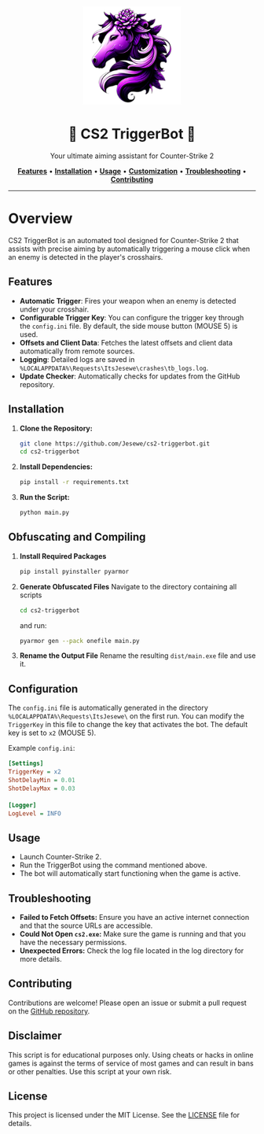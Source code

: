 <div align="center">
   <img src="src/img/icon.png" alt="CS2 TriggerBot" width="200" height="200">
   <h1>🎯 CS2 TriggerBot 🎯</h1>
   <p>Your ultimate aiming assistant for Counter-Strike 2</p>
   <a href="#features"><strong>Features</strong></a> •
   <a href="#installation"><strong>Installation</strong></a> •
   <a href="#usage"><strong>Usage</strong></a> •
   <a href="#customization"><strong>Customization</strong></a> •
   <a href="#troubleshooting"><strong>Troubleshooting</strong></a> •
   <a href="#contributing"><strong>Contributing</strong></a>
</div>

---

# Overview
CS2 TriggerBot is an automated tool designed for Counter-Strike 2 that assists with precise aiming by automatically triggering a mouse click when an enemy is detected in the player's crosshairs.

## Features
- **Automatic Trigger**: Fires your weapon when an enemy is detected under your crosshair.
- **Configurable Trigger Key**: You can configure the trigger key through the `config.ini` file. By default, the side mouse button (MOUSE 5) is used.
- **Offsets and Client Data**: Fetches the latest offsets and client data automatically from remote sources.
- **Logging**: Detailed logs are saved in `%LOCALAPPDATA%\Requests\ItsJesewe\crashes\tb_logs.log`.
- **Update Checker**: Automatically checks for updates from the GitHub repository.

## Installation
1. **Clone the Repository:**
   ```bash
   git clone https://github.com/Jesewe/cs2-triggerbot.git
   cd cs2-triggerbot
   ```

2. **Install Dependencies:**
   ```bash
   pip install -r requirements.txt
   ```

3. **Run the Script:**
   ```bash
   python main.py
   ```

## Obfuscating and Compiling
1. **Install Required Packages**
   ```bash
   pip install pyinstaller pyarmor
   ```
2. **Generate Obfuscated Files**
   Navigate to the directory containing all scripts
   ```bash
   cd cs2-triggerbot
   ```
   and run:
   
   ```bash
   pyarmor gen --pack onefile main.py
   ```
4. **Rename the Output File**
   Rename the resulting ```dist/main.exe``` file and use it.

## Configuration
The `config.ini` file is automatically generated in the directory `%LOCALAPPDATA%\Requests\ItsJesewe\` on the first run. You can modify the `TriggerKey` in this file to change the key that activates the bot. The default key is set to `x2` (MOUSE 5).

Example `config.ini`:
```ini
[Settings]
TriggerKey = x2
ShotDelayMin = 0.01
ShotDelayMax = 0.03

[Logger]
LogLevel = INFO
```

## Usage
- Launch Counter-Strike 2.
- Run the TriggerBot using the command mentioned above.
- The bot will automatically start functioning when the game is active.

## Troubleshooting
- **Failed to Fetch Offsets:** Ensure you have an active internet connection and that the source URLs are accessible.
- **Could Not Open `cs2.exe`:** Make sure the game is running and that you have the necessary permissions.
- **Unexpected Errors:** Check the log file located in the log directory for more details.

## Contributing
Contributions are welcome! Please open an issue or submit a pull request on the [GitHub repository](https://github.com/Jesewe/cs2-triggerbot).

## Disclaimer
This script is for educational purposes only. Using cheats or hacks in online games is against the terms of service of most games and can result in bans or other penalties. Use this script at your own risk.

## License
This project is licensed under the MIT License. See the [LICENSE](LICENSE) file for details.